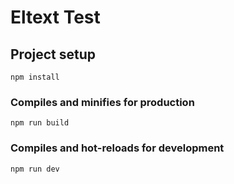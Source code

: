 # Eltext Test

## Project setup
```
npm install
```

### Compiles and minifies for production
```
npm run build
```

### Compiles and hot-reloads for development
```
npm run dev
```